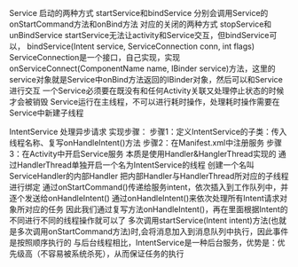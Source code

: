 Service
启动的两种方式 startService和bindService
分别会调用Service的 onStartCommand方法和onBind方法
对应的关闭的两种方式 stopService和unBindService
startService无法让activity和Service交互，但bindService可以，
bindService(Intent service, ServiceConnection conn, int flags)
ServiceConnection是一个接口，自己实现，实现onServiceConnect(ComponentName name, IBinder service)方法，这里的service对象就是Service中onBind方法返回的IBinder对象，然后可以和Service进行交互
一个Service必须要在既没有和任何Activity关联又处理停止状态的时候才会被销毁
Service运行在主线程，不可以进行耗时操作，处理耗时操作需要在Service中新建子线程

IntentService 处理异步请求
实现步骤：
步骤1：定义IntentService的子类：传入线程名称、复写onHandleIntent()方法
步骤2：在Manifest.xml中注册服务
步骤3：在Activity中开启Service服务
本质是使用Handler&HanglerThread实现的
通过HandlerThread单独开启一个名为IntentService的线程
创建一个名叫ServiceHandler的内部Handler
把内部Handler与HandlerThread所对应的子线程进行绑定
通过onStartCommand()传递给服务intent，依次插入到工作队列中，并逐个发送给onHandleIntent()
通过onHandleIntent()来依次处理所有Intent请求对象所对应的任务
因此我们通过复写方法onHandleIntent()，再在里面根据Intent的不同进行不同的线程操作就可以了
多次调用startService(Intent intent)方法(也就是多次调用onStartCommand方法)时,会将消息加入到消息队列中执行，因此事件是按照顺序执行的
与后台线程相比，IntentService是一种后台服务，优势是：优先级高（不容易被系统杀死），从而保证任务的执行